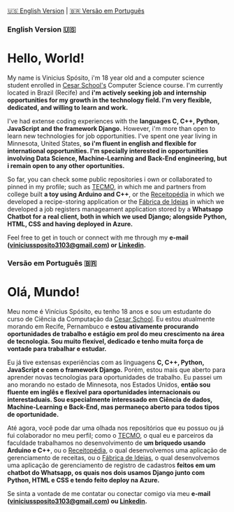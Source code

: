 [🇺🇸 English Version](github.com/nogsposito/perfil-publico/blob/main/README_EN.md) | [🇧🇷 Versão em Português](github.com/nogsposito/perfil-publico/blob/main/README_PT.md)

### English Version 🇺🇸

# Hello, World!

My name is Vinicius Spósito, i'm 18 year old and a computer science student enrolled in [Cesar School's](cesar.school) Computer Science course. I'm currently located in Brazil (Recife) and **i'm actively seeking job and internship opportunities for my growth in the technology field. I'm very flexible, dedicated, and willing to learn and work.**

I've had extense coding experiences with the **languages C, C++, Python, JavaScript and the framework Django.** However, i'm more than open to learn new technologies for job opportunities. I've spent one year living in Minnesota, United States, **so i'm fluent in english and flexible for international opportunities. I'm specially interested in opportunities involving Data Science, Machine-Learning and Back-End engineering, but i remain open to any other oportunities.**

So far, you can check some public repositories i own or collaborated to pinned in my profile; such as [TECMO](https://github.com/Caldas42/TECMO), in which me and partners from college built **a toy using Arduino and C++**, or the [Receitopédia](https://github.com/Caldas42/Receitopedia) in which we developed a recipe-storing application or the [Fábrica de Ideias](https://github.com/nogsposito/Projetos2-Cesar) in which we developed a job registers manageament application stored by a **Whatsapp Chatbot for a real client, both in which we used Django; alongside Python, HTML, CSS and having deployed in Azure.**

Feel free to get in touch or connect with me through my **e-mail (viniciussposito3103@gmail.com) or [Linkedin](https://www.linkedin.com/in/vin%C3%ADcius-sp%C3%B3sito-6703bb321/).**

### Versão em Português 🇧🇷

# Olá, Mundo!

Meu nome é Vinícius Spósito, eu tenho 18 anos e sou um estudante do curso de Ciência da Computação da [Cesar School](cesar.school). Eu estou atualmente morando em Recife, Pernambuco e **estou ativamente procurando oportunidades de trabalho e estágio em prol do meu crescimento na área de tecnologia. Sou muito flexível, dedicado e tenho muita força de vontade para trabalhar e estudar.**

Eu já tive extensas experiências com as linguagens **C, C++, Python, JavaScript e com o framework Django.** Porém, estou mais que aberto para aprender novas tecnologias para oportunidades de trabalho. Eu passei um ano morando no estado de Minnesota, nos Estados Unidos, **então sou fluente em inglês e flexível para oportunidades internacionais ou interestaduais. Sou especialmente interessado em Ciência de dados, Machine-Learning e Back-End, mas permaneço aberto para todos tipos de oportunidade.**

Até agora, você pode dar uma olhada nos repositórios que eu possuo ou já fui colaborador no meu perfil; como o [TECMO](https://github.com/Caldas42/TECMO), o qual eu e parceiros da faculdade trabalhamos no desenvolvimento de **um briquedo usando Arduino e C++**, ou o [Receitopédia](https://github.com/Caldas42/Receitopedia), o qual desenvolvemos uma aplicação de gerenciamento de receitas, ou o [Fábrica de Ideias](https://github.com/nogsposito/Projetos2-Cesar), o qual desenvolvemos uma aplicação de gerenciamento de registro de cadastros **feitos em um chatbot do Whatsapp, os quais nos dois usamos Django junto com Python, HTML e CSS e tendo feito deploy na Azure.**

Se sinta a vontade de me contatar ou conectar comigo via meu **e-mail (viniciussposito3103@gmail.com) ou [Linkedin](https://www.linkedin.com/in/vin%C3%ADcius-sp%C3%B3sito-6703bb321/).**
<!-- links de socials, contato ,linkedin, o que eu ja trabalhei, tecnologias que eu sei usar ... -->

<!--
**nogsposito/nogsposito** is a ✨ _special_ ✨ repository because its `README.md` (this file) appears on your GitHub profile.

Here are some ideas to get you started:

- 🔭 I’m currently working on ...
- 🌱 I’m currently learning ...
- 👯 I’m looking to collaborate on ...
- 🤔 I’m looking for help with ...
- 💬 Ask me about ...
- 📫 How to reach me: ...
- 😄 Pronouns: ...
- ⚡ Fun fact: ...
-->
